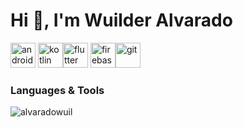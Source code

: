 <h1 align="left">Hi 👋, I'm Wuilder Alvarado</h1>

<p><img src="https://www.gstatic.com/devrel-devsite/prod/vb1c70bbe2f68b543db3deb1075af42e62f8f21e5fc703b8398dc6b9860f1711f/android/images/custom/android-blog-round-icon.svg" alt="android" width="40" height="40"/> 
<img src="https://www.vectorlogo.zone/logos/kotlinlang/kotlinlang-icon.svg" alt="kotlin" width="40" height="40"/><img src="https://www.vectorlogo.zone/logos/flutterio/flutterio-icon.svg" alt="flutter" width="40" height="40"/> <img src="https://www.vectorlogo.zone/logos/firebase/firebase-icon.svg" alt="firebase" width="40" height="40"/><img src="https://www.vectorlogo.zone/logos/git-scm/git-scm-icon.svg" alt="git" width="40" height="40"/></p>

### Languages & Tools
<p><img align="left" src="https://github-readme-stats.vercel.app/api/top-langs/?username=alvaradowuil&layout=compact" alt="alvaradowuil" /></p> 


<!---
alvaradowuil/alvaradowuil is a ✨ special ✨ repository because its `README.md` (this file) appears on your GitHub profile.
You can click the Preview link to take a look at your changes.
--->
